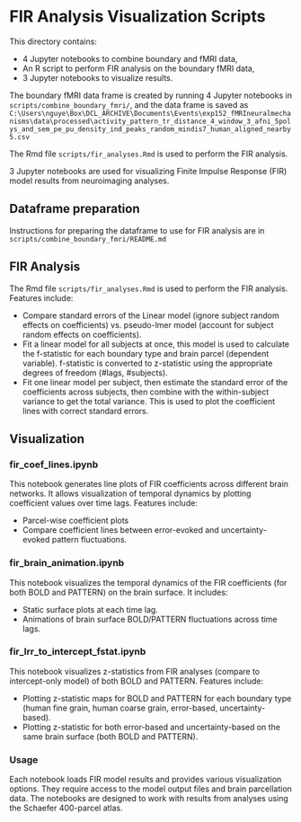 # FIR Analysis Visualization Scripts

This directory contains:
- 4 Jupyter notebooks to combine boundary and fMRI data,
- An R script to perform FIR analysis on the boundary fMRI data,
- 3 Jupyter notebooks to visualize results. 

The boundary fMRI data frame is created by running 4 Jupyter notebooks in `scripts/combine_boundary_fmri/`, and the data frame is saved as `C:\Users\nguye\Box\DCL_ARCHIVE\Documents\Events\exp152_fMRIneuralmechanisms\data\processed\activity_pattern_tr_distance_4_window_3_afni_5polys_and_sem_pe_pu_density_ind_peaks_random_mindis7_human_aligned_nearby5.csv`

The Rmd file `scripts/fir_analyses.Rmd` is used to perform the FIR analysis.

3 Jupyter notebooks are used for visualizing Finite Impulse Response (FIR) model results from neuroimaging analyses.

## Dataframe preparation

Instructions for preparing the dataframe to use for FIR analysis are in `scripts/combine_boundary_fmri/README.md`

## FIR Analysis

The Rmd file `scripts/fir_analyses.Rmd` is used to perform the FIR analysis. Features include:
- Compare standard errors of the Linear model (ignore subject random effects on coefficients) vs. pseudo-lmer model (account for subject random effects on coefficients).
- Fit a linear model for all subjects at once, this model is used to calculate the f-statistic for each boundary type and brain parcel (dependent variable). f-statistic is converted to z-statistic using the appropriate degrees of freedom (#lags, #subjects).
- Fit one linear model per subject, then estimate the standard error of the coefficients across subjects, then combine with the within-subject variance to get the total variance. This is used to plot the coefficient lines with correct standard errors.

## Visualization

### fir_coef_lines.ipynb
This notebook generates line plots of FIR coefficients across different brain networks. It allows visualization of temporal dynamics by plotting coefficient values over time lags. Features include:
- Parcel-wise coefficient plots
- Compare coefficient lines between error-evoked and uncertainty-evoked pattern fluctuations. 

### fir_brain_animation.ipynb
This notebook visualizes the temporal dynamics of the FIR coefficients (for both BOLD and PATTERN) on the brain surface. It includes:
- Static surface plots at each time lag.
- Animations of brain surface BOLD/PATTERN fluctuations across time lags.

### fir_lrr_to_intercept_fstat.ipynb
This notebook visualizes z-statistics from FIR analyses (compare to intercept-only model) of both BOLD and PATTERN. Features include:
- Plotting z-statistic maps for BOLD and PATTERN for each boundary type (human fine grain, human coarse grain, error-based, uncertainty-based).
- Plotting z-statistic for both error-based and uncertainty-based on the same brain surface (both BOLD and PATTERN).

### Usage
Each notebook loads FIR model results and provides various visualization options. They require access to the model output files and brain parcellation data. The notebooks are designed to work with results from analyses using the Schaefer 400-parcel atlas.
